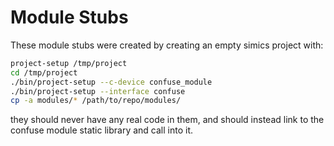 # Module Stubs

These module stubs were created by creating an empty simics project with:

```sh
project-setup /tmp/project
cd /tmp/project
./bin/project-setup --c-device confuse_module
./bin/project-setup --interface confuse
cp -a modules/* /path/to/repo/modules/
```

they should never have any real code in them, and should instead link to the
confuse module static library and call into it.